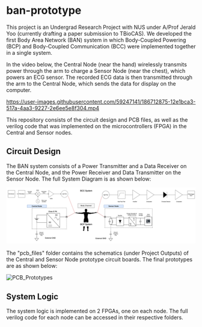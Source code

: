 # ban-prototype

This project is an Undergrad Research Project with NUS under A/Prof Jerald Yoo (currently drafting a paper submission to TBioCAS). We developed the first Body Area Network (BAN) system in which Body-Coupled Powering (BCP) and Body-Coupled Communication (BCC) were implemented together in a single system. 

In the video below, the Central Node (near the hand) wirelessly transmits power through the arm to charge a Sensor Node (near the chest), which powers an ECG sensor. The recorded ECG data is then transmitted through the arm to the Central Node, which sends the data for display on the computer. 

https://user-images.githubusercontent.com/59247141/186712875-12e1bca3-517a-4aa3-9227-2e6ee5e8f304.mp4

This repository consists of the circuit design and PCB files, as well as the verilog code that was implemented on the microcontrollers (FPGA) in the Central and Sensor nodes.

## Circuit Design

The BAN system consists of a Power Transmitter and a Data Receiver on the Central Node, and the Power Receiver and Data Transmitter on the Sensor Node. The full System Diagram is as shown below:

![System_Diagram](images/system_diagram.png)

The "pcb_files" folder contains the schematics (under Project Outputs) of the Central and Sensor Node prototype circuit boards. The final prototypes are as shown below:

![PCB_Prototypes](images/pcb_prototypes.png)

## System Logic

The system logic is implemented on 2 FPGAs, one on each node. The full verilog code for each node can be accessed in their respective folders.